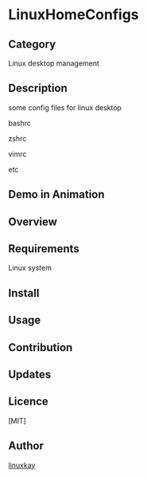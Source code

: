 # LinuxHomeConfigs 

## Category

Linux desktop management

## Description

some config files for linux desktop

bashrc

zshrc

vimrc

etc

## Demo in Animation

## Overview

## Requirements

Linux system

## Install

## Usage

## Contribution

## Updates

## Licence
[MIT]

## Author

[linuxkay](https://github.com/linuxkay)
